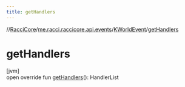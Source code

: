 ```yaml
---
title: getHandlers
---
```

//[RacciCore](../../../index.html)/[me.racci.raccicore.api.events](../index.html)/[KWorldEvent](index.html)/[getHandlers](get-handlers.html)



# getHandlers



[jvm]\
open override fun [getHandlers](get-handlers.html)(): HandlerList




